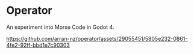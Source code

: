 # Operator

An experiment into Morse Code in Godot 4.

https://github.com/arran-nz/operator/assets/29055451/5805e232-0861-4fe2-92ff-bbd1e7c90303

